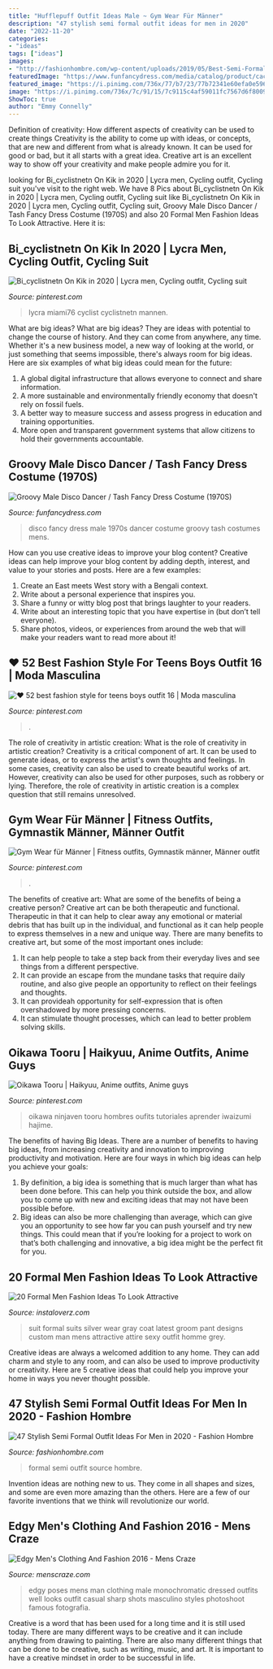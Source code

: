 ```yaml
---
title: "Hufflepuff Outfit Ideas Male ~ Gym Wear Für Männer"
description: "47 stylish semi formal outfit ideas for men in 2020"
date: "2022-11-20"
categories:
- "ideas"
tags: ["ideas"]
images:
- "http://fashionhombre.com/wp-content/uploads/2019/05/Best-Semi-Formal-Outfit-Ideas-For-Men-8.jpg"
featuredImage: "https://www.funfancydress.com/media/catalog/product/cache/1/image/1200x/040ec09b1e35df139433887a97daa66f/F/U/FUN2673.jpg"
featured_image: "https://i.pinimg.com/736x/77/b7/23/77b72341e60efa0e596398363ecc79bd.jpg"
image: "https://i.pinimg.com/736x/7c/91/15/7c9115c4af59011fc7567d6f8009eb49--character-art-character-design.jpg"
ShowToc: true
author: "Emmy Connelly"
---
```



Definition of creativity: How different aspects of creativity can be used to create things
Creativity is the ability to come up with ideas, or concepts, that are new and different from what is already known. It can be used for good or bad, but it all starts with a great idea. Creative art is an excellent way to show off your creativity and make people admire you for it.

	

		
looking for Bi_cyclistnetn On Kik in 2020 | Lycra men, Cycling outfit, Cycling suit you've visit to the right web. We have 8 Pics about Bi_cyclistnetn On Kik in 2020 | Lycra men, Cycling outfit, Cycling suit like Bi_cyclistnetn On Kik in 2020 | Lycra men, Cycling outfit, Cycling suit, Groovy Male Disco Dancer / Tash Fancy Dress Costume (1970S) and also 20 Formal Men Fashion Ideas To Look Attractive. Here it is:
		
    
## Bi_cyclistnetn On Kik In 2020 | Lycra Men, Cycling Outfit, Cycling Suit

<img loading=lazy src="https://i.pinimg.com/736x/ed/fc/8e/edfc8e3150d1b4d38fb31bc60c67a363.jpg" onerror="this.onerror=null;this.src='https://tse3.mm.bing.net/th?id=OIP.lcTfT66QelL_u5CumLUm9wHaOZ&amp;pid=15.1';" alt="Bi_cyclistnetn On Kik in 2020 | Lycra men, Cycling outfit, Cycling suit">

_Source: pinterest.com_

>lycra miami76 cyclist cyclistnetn mannen. 

	

What are big ideas?
What are big ideas? They are ideas with potential to change the course of history. And they can come from anywhere, any time. Whether it's a new business model, a new way of looking at the world, or just something that seems impossible, there's always room for big ideas. Here are six examples of what big ideas could mean for the future:
1. A global digital infrastructure that allows everyone to connect and share information.
2. A more sustainable and environmentally friendly economy that doesn't rely on fossil fuels.
3. A better way to measure success and assess progress in education and training opportunities.
4. More open and transparent government systems that allow citizens to hold their governments accountable.

    
## Groovy Male Disco Dancer / Tash Fancy Dress Costume (1970S)

<img loading=lazy src="https://www.funfancydress.com/media/catalog/product/cache/1/image/1200x/040ec09b1e35df139433887a97daa66f/F/U/FUN2673.jpg" onerror="this.onerror=null;this.src='https://tse1.mm.bing.net/th?id=OIP.np3DTcuhZfYDy4_o4P9WBAHaR9&amp;pid=15.1';" alt="Groovy Male Disco Dancer / Tash Fancy Dress Costume (1970S)">

_Source: funfancydress.com_

>disco fancy dress male 1970s dancer costume groovy tash costumes mens. 

	

How can you use creative ideas to improve your blog content?
Creative ideas can help improve your blog content by adding depth, interest, and value to your stories and posts. Here are a few examples:
1. Create an East meets West story with a Bengali context.
2. Write about a personal experience that inspires you.
3. Share a funny or witty blog post that brings laughter to your readers.
4. Write about an interesting topic that you have expertise in (but don’t tell everyone).  
5. Share photos, videos, or experiences from around the web that will make your readers want to read more about it!

    
## ♥ 52 Best Fashion Style For Teens Boys Outfit 16 | Moda Masculina

<img loading=lazy src="https://i.pinimg.com/736x/77/b7/23/77b72341e60efa0e596398363ecc79bd.jpg" onerror="this.onerror=null;this.src='https://tse2.mm.bing.net/th?id=OIP.gIuv_9QSs-4jKLXPTMJxLgHaLZ&amp;pid=15.1';" alt="♥ 52 best fashion style for teens boys outfit 16 | Moda masculina">

_Source: pinterest.com_

>. 

	

The role of creativity in artistic creation: What is the role of creativity in artistic creation?
Creativity is a critical component of art. It can be used to generate ideas, or to express the artist's own thoughts and feelings. In some cases, creativity can also be used to create beautiful works of art. However, creativity can also be used for other purposes, such as robbery or lying. Therefore, the role of creativity in artistic creation is a complex question that still remains unresolved.

    
## Gym Wear Für Männer | Fitness Outfits, Gymnastik Männer, Männer Outfit

<img loading=lazy src="https://i.pinimg.com/736x/88/9a/c7/889ac797151c2e233a75a4486e51de2e.jpg" onerror="this.onerror=null;this.src='https://tse3.mm.bing.net/th?id=OIP.mA9NVuvBZWnWLOIC0_-QywHaLZ&amp;pid=15.1';" alt="Gym Wear für Männer | Fitness outfits, Gymnastik männer, Männer outfit">

_Source: pinterest.com_

>. 

	

The benefits of creative art: What are some of the benefits of being a creative person?
Creative art can be both therapeutic and functional. Therapeutic in that it can help to clear away any emotional or material debris that has built up in the individual, and functional as it can help people to express themselves in a new and unique way. There are many benefits to creative art, but some of the most important ones include: 
1. It can help people to take a step back from their everyday lives and see things from a different perspective.
2. It can provide an escape from the mundane tasks that require daily routine, and also give people an opportunity to reflect on their feelings and thoughts. 
3. It can provideah opportunity for self-expression that is often overshadowed by more pressing concerns. 
4. It can stimulate thought processes, which can lead to better problem solving skills.

    
## Oikawa Tooru | Haikyuu, Anime Outfits, Anime Guys

<img loading=lazy src="https://i.pinimg.com/736x/7c/91/15/7c9115c4af59011fc7567d6f8009eb49--character-art-character-design.jpg" onerror="this.onerror=null;this.src='https://tse2.mm.bing.net/th?id=OIP.OorfWDYXVnE5SqkCa_pS0gHaLH&amp;pid=15.1';" alt="Oikawa Tooru | Haikyuu, Anime outfits, Anime guys">

_Source: pinterest.com_

>oikawa ninjaven tooru hombres oufits tutoriales aprender iwaizumi hajime. 

	

The benefits of having Big Ideas.
There are a number of benefits to having big ideas, from increasing creativity and innovation to improving productivity and motivation. Here are four ways in which big ideas can help you achieve your goals: 
1. By definition, a big idea is something that is much larger than what has been done before. This can help you think outside the box, and allow you to come up with new and exciting ideas that may not have been possible before. 
2. Big ideas can also be more challenging than average, which can give you an opportunity to see how far you can push yourself and try new things. This could mean that if you’re looking for a project to work on that’s both challenging and innovative, a big idea might be the perfect fit for you. 

    
## 20 Formal Men Fashion Ideas To Look Attractive

<img loading=lazy src="http://www.instaloverz.com/wp-content/uploads/2016/08/17-Formal-Men-Fashion.jpg" onerror="this.onerror=null;this.src='https://tse4.mm.bing.net/th?id=OIP.kJ3FoDoXf9HHOP7St0sY1AHaLH&amp;pid=15.1';" alt="20 Formal Men Fashion Ideas To Look Attractive">

_Source: instaloverz.com_

>suit formal suits silver wear gray coat latest groom pant designs custom man mens attractive attire sexy outfit homme grey. 

	

Creative ideas are always a welcomed addition to any home. They can add charm and style to any room, and can also be used to improve productivity or creativity. Here are 5 creative ideas that could help you improve your home in ways you never thought possible.

    
## 47 Stylish Semi Formal Outfit Ideas For Men In 2020 - Fashion Hombre

<img loading=lazy src="http://fashionhombre.com/wp-content/uploads/2019/05/Best-Semi-Formal-Outfit-Ideas-For-Men-8.jpg" onerror="this.onerror=null;this.src='https://tse1.mm.bing.net/th?id=OIP.MtX-L6XDZx657Y6zhBr1kwHaLH&amp;pid=15.1';" alt="47 Stylish Semi Formal Outfit Ideas For Men in 2020 - Fashion Hombre">

_Source: fashionhombre.com_

>formal semi outfit source hombre. 

	

Invention ideas are nothing new to us. They come in all shapes and sizes, and some are even more amazing than the others. Here are a few of our favorite inventions that we think will revolutionize our world.

    
## Edgy Men&#039;s Clothing And Fashion 2016 - Mens Craze

<img loading=lazy src="http://menscraze.com/wp-content/uploads/2016/05/awsome-edgy-mens-fashion-1.jpg" onerror="this.onerror=null;this.src='https://tse1.mm.bing.net/th?id=OIP.G1TJEKHqqVRmJthJwFIu6QHaLG&amp;pid=15.1';" alt="Edgy Men&#039;s Clothing And Fashion 2016 - Mens Craze">

_Source: menscraze.com_

>edgy poses mens man clothing male monochromatic dressed outfits well looks outfit casual sharp shots masculino styles photoshoot famous fotografia. 

	

Creative is a word that has been used for a long time and it is still used today. There are many different ways to be creative and it can include anything from drawing to painting. There are also many different things that can be done to be creative, such as writing, music, and art. It is important to have a creative mindset in order to be successful in life.

